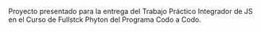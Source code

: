 Proyecto presentado para la entrega del Trabajo Práctico Integrador de JS en el Curso de Fullstck Phyton del Programa Codo a Codo. 
